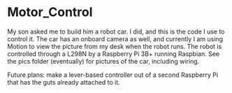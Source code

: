 # Motor_Control

My son asked me to build him a robot car.  I did, and this is the code I use to control it.  The car has an onboard camera as well, and currently I am using Motion to view the picture from my desk when the robot runs.  The robot is controlled through a L298N by a Raspberry Pi 3B+ running Raspbian.  See the pics folder (eventually) for pictures of the car, including wiring.

Future plans: make a lever-based controller out of a second Raspberry Pi that has the guts already attached to it.
